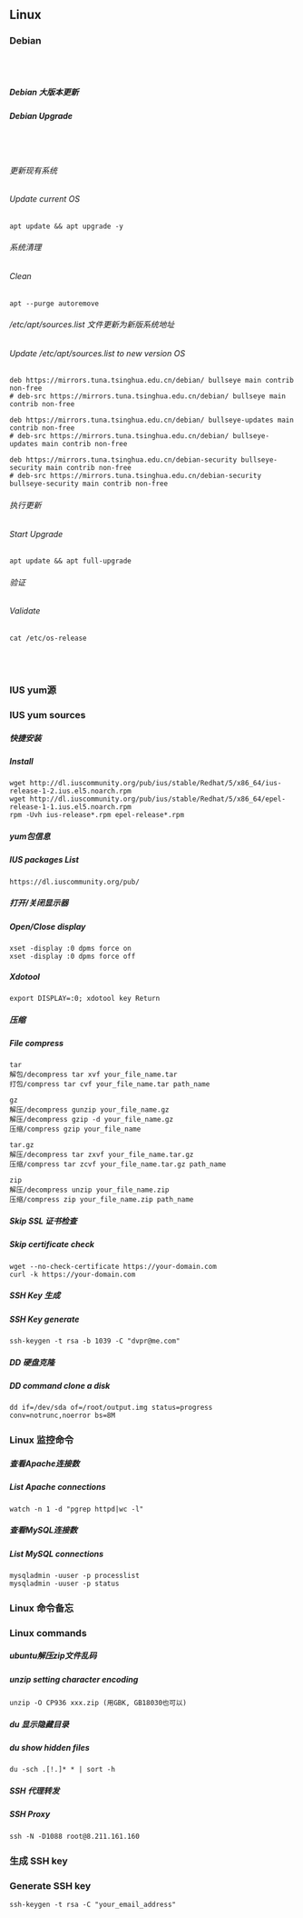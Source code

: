 ## Linux

### Debian

<br><br>

##### Debian 大版本更新
##### Debian Upgrade

<br><br>

###### 更新现有系统
###### Update current OS
```
apt update && apt upgrade -y
```

###### 系统清理
###### Clean
```
apt --purge autoremove
```

###### /etc/apt/sources.list 文件更新为新版系统地址
###### Update /etc/apt/sources.list to new version OS
```
deb https://mirrors.tuna.tsinghua.edu.cn/debian/ bullseye main contrib non-free
# deb-src https://mirrors.tuna.tsinghua.edu.cn/debian/ bullseye main contrib non-free

deb https://mirrors.tuna.tsinghua.edu.cn/debian/ bullseye-updates main contrib non-free
# deb-src https://mirrors.tuna.tsinghua.edu.cn/debian/ bullseye-updates main contrib non-free

deb https://mirrors.tuna.tsinghua.edu.cn/debian-security bullseye-security main contrib non-free
# deb-src https://mirrors.tuna.tsinghua.edu.cn/debian-security bullseye-security main contrib non-free
```

###### 执行更新
###### Start Upgrade
```
apt update && apt full-upgrade
```

###### 验证
###### Validate
```
cat /etc/os-release
```

<br /><br />

### IUS yum源
### IUS yum sources

##### 快捷安装
##### Install
```
wget http://dl.iuscommunity.org/pub/ius/stable/Redhat/5/x86_64/ius-release-1-2.ius.el5.noarch.rpm
wget http://dl.iuscommunity.org/pub/ius/stable/Redhat/5/x86_64/epel-release-1-1.ius.el5.noarch.rpm
rpm -Uvh ius-release*.rpm epel-release*.rpm
```

##### yum包信息
##### IUS packages List

```
https://dl.iuscommunity.org/pub/
```

##### 打开/关闭显示器
##### Open/Close display
```
xset -display :0 dpms force on
xset -display :0 dpms force off
```

##### Xdotool
```
export DISPLAY=:0; xdotool key Return
```

##### 压缩
##### File compress
```
tar
解包/decompress tar xvf your_file_name.tar
打包/compress tar cvf your_file_name.tar path_name

gz
解压/decompress gunzip your_file_name.gz
解压/decompress gzip -d your_file_name.gz
压缩/compress gzip your_file_name

tar.gz
解压/decompress tar zxvf your_file_name.tar.gz
压缩/compress tar zcvf your_file_name.tar.gz path_name

zip
解压/decompress unzip your_file_name.zip
压缩/compress zip your_file_name.zip path_name
```

##### Skip SSL 证书检查
##### Skip certificate check
```
wget --no-check-certificate https://your-domain.com
curl -k https://your-domain.com
```

##### SSH Key 生成
##### SSH Key generate
```
ssh-keygen -t rsa -b 1039 -C "dvpr@me.com"
```

##### DD 硬盘克隆
##### DD command clone a disk

```
dd if=/dev/sda of=/root/output.img status=progress conv=notrunc,noerror bs=8M
```

### Linux 监控命令

##### 查看Apache连接数
##### List Apache connections

```
watch -n 1 -d "pgrep httpd|wc -l"
```

##### 查看MySQL连接数
##### List MySQL connections

```
mysqladmin -uuser -p processlist
mysqladmin -uuser -p status
```

### Linux 命令备忘
### Linux commands

##### ubuntu解压zip文件乱码
##### unzip setting character encoding

```
unzip -O CP936 xxx.zip (用GBK, GB18030也可以)
```

##### du 显示隐藏目录
##### du show hidden files

```
du -sch .[!.]* * | sort -h
```

##### SSH 代理转发
##### SSH Proxy

```
ssh -N -D1088 root@8.211.161.160
```

### 生成 SSH key
### Generate SSH key

```
ssh-keygen -t rsa -C "your_email_address"
```
